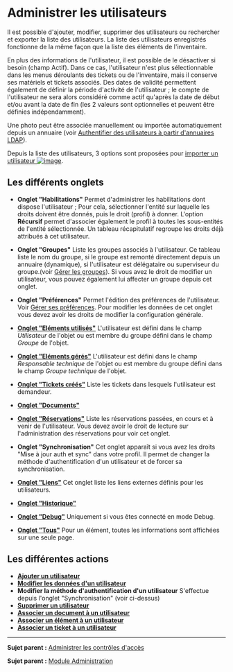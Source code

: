 Administrer les utilisateurs
============================

Il est possible d'ajouter, modifier, supprimer des utilisateurs ou rechercher et exporter la liste des utilisateurs. La liste des utilisateurs enregistrés fonctionne de la même façon que la liste des éléments de l'inventaire.

En plus des informations de l'utilisateur, il est possible de le désactiver si besoin (champ Actif). Dans ce cas, l'utilisateur n'est plus sélectionnable dans les menus déroulants des tickets ou de l'inventaire, mais il conserve ses matériels et tickets associés. Des dates de validité permettent également de définir la période d'activité de l'utilisateur ; le compte de l'utilisateur ne sera alors considéré comme actif qu'après la date de début et/ou avant la date de fin (les 2 valeurs sont optionnelles et peuvent être définies indépendamment).

Une photo peut être associée manuellement ou importée automatiquement depuis un annuaire (voir [Authentifier des utilisateurs à partir d'annuaires LDAP](config_auth_ldap.html "L'interface de GLPI avec les annuaires LDAP se configure depuis le menu Configuration > Authentification > Annuaire LDAP.")).

Depuis la liste des utilisateurs, 3 options sont proposées pour [importer un utilisateur ![image](docs/image/addUserAll.png)](index.php?fr/07_Module_Administration/02_Utilisateurs/02_Importer_des_utilisateurs.md).


Les différents onglets
----------------------

-   **Onglet "Habilitations"**
    Permet d'administrer les habilitations dont dispose l'utilisateur ;
    Pour cela, sélectionner l'entité sur laquelle les droits doivent être donnés, puis le droit (profil) à donner. L'option **Récursif** permet d'associer également le profil à toutes les sous-entités de l'entité sélectionnée.
    Un tableau récapitulatif regroupe les droits déjà attribués à cet utilisateur.

-   **Onglet "Groupes"**
    Liste les groupes associés à l'utilisateur. Ce tableau liste le nom du groupe, si le groupe est remonté directement depuis un annuaire (dynamique), si l'utilisateur est délégataire ou superviseur du groupe.(voir [Gérer les groupes](scripts_ldap_mass_sync.html "Un script permet l'import et la synchronisation à partir d'un annuaire.")).
    Si vous avez le droit de modifier un utilisateur, vous pouvez également lui affecter un groupe depuis cet onglet.
    

-   **Onglet "Préférences"**
    Permet l'édition des préférences de l'utilisateur. Voir [Gérer ses préférences](start_pref.html "Les préférences utilisateur se modifient depuis le menu Préférences").
    Pour modifier les données de cet onglet vous devez avoir les droits de modifier la configuration générale.

-   **[Onglet "Eléments utilisés"](index.php?fr/Les_différents_onglets/Onglet_Eléments.md)**
    L'utilisateur est défini dans le champ *Utilisateur* de l'objet ou est membre du groupe défini dans le champ *Groupe* de l'objet.

-   **[Onglet "Eléments gérés"](index.php?fr/Les_différents_onglets/Onglet_Eléments.md)**
    L'utilisateur est défini dans le champ *Responsable technique* de l'objet ou est membre du groupe défini dans le champ *Groupe technique* de l'objet.


-   **[Onglet "Tickets créés"](index.php?fr/Les_différents_onglets/Onglet_Tickets.md)**
    Liste les tickets dans lesquels l'utilisateur est demandeur.

-   **[Onglet "Documents"](index.php?fr/Les_différents_onglets/Onglet_Documents.md)**

-   **[Onglet "Réservations"](index.php?fr/Les_différents_onglets/Onglet_Réservations.md)**
    Liste les réservations passées, en cours et à venir de l'utilisateur.
    Vous devez avoir le droit de lecture sur l'administration des réservations pour voir cet onglet.

-   **Onglet "Synchronisation"**
    Cet onglet apparaît si vous avez les droits "Mise à jour auth et sync" dans votre profil.
    Il permet de changer la méthode d'authentification d'un utilisateur et de forcer sa synchronisation.

-   **[Onglet "Liens"](index.php?fr/Les_différents_onglets/Onglet_Liens.md)**
    Cet onglet liste les liens externes définis pour les utilisateurs.

-   **[Onglet "Historique"](index.php?fr/Les_différents_onglets/Onglet_Historique.md)**

-   **[Onglet "Debug"](index.php?fr/Les_différents_onglets/Onglet_Debug.md)**
    Uniquement si vous êtes connecté en mode Debug.

-   **[Onglet "Tous"](index.php?fr/Les_différents_onglets/Onglet_Tous.md)**
     Pour un élément, toutes les informations sont affichées sur une seule page.


Les différentes actions
-----------------------
-   **[Ajouter un utilisateur](index.php?fr/07_Module_Administration/02_Utilisateurs/02_Importer_un_utilisateur.md)**
-   **[Modifier les données d'un utilisateur](index.php?fr/Les_différentes_actions/Modifier_un_objet.md)**
-   **Modifier la méthode d'authentification d'un utilisateur**
    S'effectue depuis l'onglet "Synchronisation" (voir ci-dessus)
-   **[Supprimer un utilisateur](index.php?fr/Les_différentes_actions/Supprimer_un_objet.md)**
-   **[Associer un document à un utilisateur](index.php?fr/Les_différentes_actions/Lier_un_document_à_un_objet.md)**
-   **[Associer un élément à un utilisateur](index.php?fr/Les_différentes_actions/Onglet_Eléments.md)**
-   **[Associer un ticket à un utilisateur](index.php?fr/Les_différentes_actions/Onglet_Tickets.md)**

--------
**Sujet parent :** [Administrer les contrôles
d'accès](../glpi/access_control_intro.html "Cette partie décrit comment administrer le système de contrôle d'accès qui permet à chaque utilisateur d'accéder à un contexte d'utilisation spécifique.")

**Sujet parent :** [Module Administration](index.php?fr/07_Module_Administration/01_Module_Administration.md "Le module Administration permet d'administrer les utilisateurs, groupes, entités, profils, règles et dictionnaires et offre des outils de maintenance de l'application")

